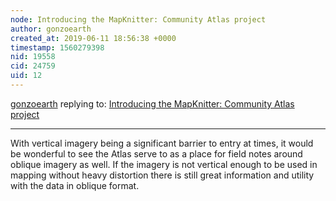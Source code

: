 ```yaml
---
node: Introducing the MapKnitter: Community Atlas project
author: gonzoearth
created_at: 2019-06-11 18:56:38 +0000
timestamp: 1560279398
nid: 19558
cid: 24759
uid: 12
---
```




[gonzoearth](../profile/gonzoearth) replying to: [Introducing the MapKnitter: Community Atlas project](../notes/warren/05-28-2019/introducing-the-mapknitter-community-atlas-project)

----
With vertical imagery being a significant barrier to entry at times, it would be wonderful to see the Atlas serve to as a place for field notes around oblique imagery as well. 
If the imagery is not vertical enough to be used in mapping without heavy distortion there is still great information and utility with the data in oblique format.